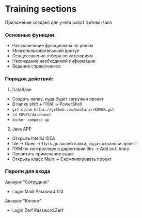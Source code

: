 # Training sections
Приложение создано для учета работ фитнес-зала

### Основные функции:
- Разграничение функционала по ролям
- Многопользовательский доступ
- Осуществление отбора по категориям
- Нахождение необходимой информации
- Ведение справочников


### Порядок действий:
1) DataBase
- Создать папку, куда будет загружен проект
- В папке shift + ПКМ -> PowerShell
- ```git clone https://github.com/madlaris/KOVER.git```
- ```cd KOVER/database/```
- ```docker compose up```
2) Java APP
- Открыть IntelliJ IDEA
- file -> Open -> Путь до вашей папки, куда сохраняли проект
- ПКМ по контроллеру в директории libs -> Add as Library
- Прочитать примечание выше
- Открыть класс Main -> Скомпилировать проект

### Пароли для входа
Аккаунт "Сотрудник"
- Login:Madl Password:123

Аккаунт "Клиент"
- Login:Zerf Password:Zerf
